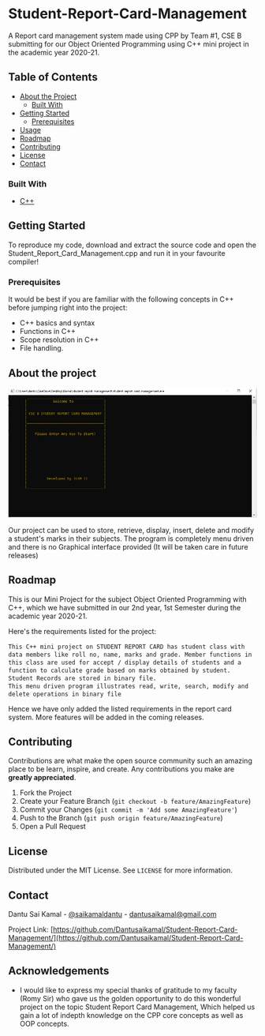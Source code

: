 # Student-Report-Card-Management
A Report card management system made using CPP by Team #1, CSE B submitting for our Object Oriented Programming using C++ mini project in the academic year 2020-21.


<!-- TABLE OF CONTENTS -->
## Table of Contents

* [About the Project](#about-the-project)
  * [Built With](#built-with)
* [Getting Started](#getting-started)
  * [Prerequisites](#prerequisites)
* [Usage](#usage)
* [Roadmap](#roadmap)
* [Contributing](#contributing)
* [License](#license)
* [Contact](#contact)



### Built With

* [C++]()


<!-- GETTING STARTED -->
## Getting Started

To reproduce my code, download and extract the source code and open the Student_Report_Card_Management.cpp and run it in your favourite compiler!

### Prerequisites

It would be best if you are familiar with the following concepts in C++ before jumping right into the project:

* C++ basics and syntax
* Functions in C++
* Scope resolution in C++
* File handling.


<!-- USAGE EXAMPLES -->
## About the project


![alt text](https://github.com/Dantusaikamal/Student-Report-Card-Management/blob/main/image.PNG?raw=true)

Our project can be used to store, retrieve, display, insert, delete and modify  a student's marks in their subjects. The program is completely menu driven and there is no Graphical interface provided (It will be taken care in future releases)  


<!-- ROADMAP -->
## Roadmap

This is our Mini Project for the subject Object Oriented Programming with C++, which we have submitted in our 2nd year, 1st Semester during the academic year 2020-21. 

Here's the requirements listed for the project: 
```
This C++ mini project on STUDENT REPORT CARD has student class with data members like roll no, name, marks and grade. Member functions in this class are used for accept / display details of students and a function to calculate grade based on marks obtained by student. Student Records are stored in binary file.
This menu driven program illustrates read, write, search, modify and delete operations in binary file
```

Hence we have only added the listed requirements in the report card system. More features will be added in the coming releases.


<!-- CONTRIBUTING -->
## Contributing

Contributions are what make the open source community such an amazing place to be learn, inspire, and create. Any contributions you make are **greatly appreciated**.

1. Fork the Project
2. Create your Feature Branch (`git checkout -b feature/AmazingFeature`)
3. Commit your Changes (`git commit -m 'Add some AmazingFeature'`)
4. Push to the Branch (`git push origin feature/AmazingFeature`)
5. Open a Pull Request



<!-- LICENSE -->
## License

Distributed under the MIT License. See `LICENSE` for more information.



<!-- CONTACT -->
## Contact

Dantu Sai Kamal - [@saikamaldantu](https://twitter.com/saikamaldantu) - dantusaikamal@gmail.com

Project Link: [https://github.com/Dantusaikamal/Student-Report-Card-Management/](https://github.com/Dantusaikamal/Student-Report-Card-Management/)



<!-- ACKNOWLEDGEMENTS -->
## Acknowledgements

* I would like to express my special thanks of gratitude to my faculty (Romy Sir) who gave us the golden opportunity to do this wonderful project on the topic Student Report Card Management, Which helped us gain a lot of indepth knowledge on the CPP core concepts as well as OOP concepts.
